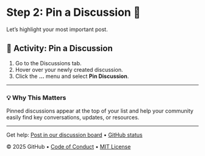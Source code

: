 

<!--
  <<< Author notes: Step 2 >>>
  Start this step by acknowledging the previous step.
  Define terms and link to docs.github.com.
-->

# Step 2: Pin a Discussion 📌

Let’s highlight your most important post.

## 📌 Activity: Pin a Discussion

1. Go to the Discussions tab.
2. Hover over your newly created discussion.
3. Click the **...** menu and select **Pin Discussion**.

---

### 💡 Why This Matters

Pinned discussions appear at the top of your list and help your community easily find key conversations, updates, or resources.

<footer>

<!--
  <<< Author notes: Footer >>>
  Add a link to get support, GitHub status page, code of conduct, license link.
-->

---

Get help: [Post in our discussion board](https://github.com/orgs/skills/discussions/categories/review-pull-requests) &bull; [GitHub status](https://www.githubstatus.com/)

&copy; 2025 GitHub &bull; [Code of Conduct](https://www.contributor-covenant.org/version/2/1/code_of_conduct/code_of_conduct.md) &bull; [MIT License](https://gh.io/mit)

</footer>
